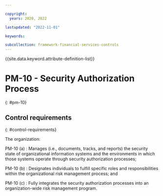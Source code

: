 ```yaml
---

copyright:
  years: 2020, 2022

lastupdated: "2022-11-01"

keywords:

subcollection: framework-financial-services-controls
---
```


{{site.data.keyword.attribute-definition-list}}

               
# PM-10 - Security Authorization Process
{: #pm-10}

## Control requirements
{: #control-requirements}

The organization:

PM-10 (a)
    : Manages (i.e., documents, tracks, and reports) the security state of organizational information systems and the environments in which those systems operate through security authorization processes;

PM-10 (b)
    : Designates individuals to fulfill specific roles and responsibilities within the organizational risk management process; and

PM-10 (c)
    : Fully integrates the security authorization processes into an organization-wide risk management program.





